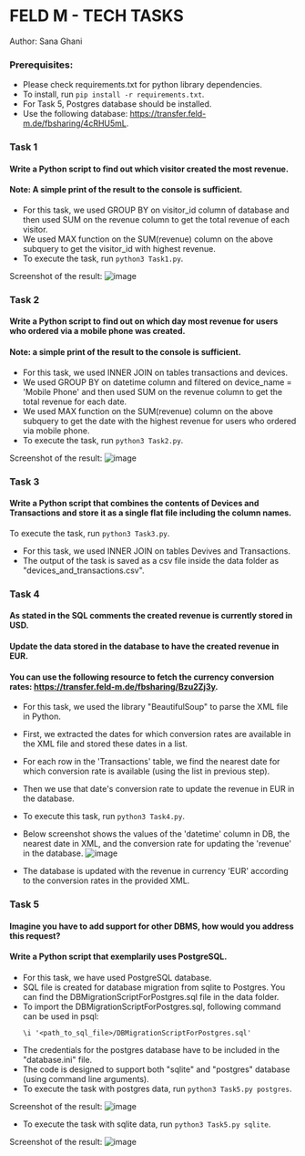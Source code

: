 # FELD M - TECH TASKS

Author: Sana Ghani

### Prerequisites:
* Please check requirements.txt for python library dependencies. 
* To install, run `pip install -r requirements.txt`.
* For Task 5, Postgres database should be installed. 
* Use the following database: https://transfer.feld-m.de/fbsharing/4cRHU5mL.

### Task 1
#### Write a Python script to find out which visitor created the most revenue. 
#### Note: A simple print of the result to the console is sufficient.

* For this task, we used GROUP BY on visitor_id column of database and then used SUM on the revenue column to get the total revenue of each visitor. 
* We used MAX function on the SUM(revenue) column on the above subquery to get the visitor_id with highest revenue.
* To execute the task, run `python3 Task1.py`. 

Screenshot of the result:
![image](https://user-images.githubusercontent.com/91886253/176982544-e817c6de-1140-4acd-8dc0-7599a8f181ae.png)

### Task 2
#### Write a Python script to find out on which day most revenue for users who ordered via a mobile phone was created.
#### Note: a simple print of the result to the console is sufficient.

* For this task, we used INNER JOIN on tables transactions and devices. 
* We used GROUP BY on datetime column and filtered on device_name = 'Mobile Phone' and then used SUM on the revenue column to get the total revenue for each date.
* We used MAX function on the SUM(revenue) column on the above subquery to get the date with the highest revenue for users who ordered via mobile phone.
* To execute the task, run `python3 Task2.py`. 

Screenshot of the result:
![image](https://user-images.githubusercontent.com/91886253/176982416-a50ca5a0-710d-4e09-8565-b294c6894f77.png)

### Task 3

#### Write a Python script that combines the contents of Devices and Transactions and store it as a single flat file including the column names.

To execute the task, run `python3 Task3.py`.

* For this task, we used INNER JOIN on tables Devives and Transactions.
* The output of the task is saved as a csv file inside the data folder as "devices_and_transactions.csv".

### Task 4
#### As stated in the SQL comments the created revenue is currently stored in USD.
#### Update the data stored in the database to have the created revenue in EUR.
#### You can use the following resource to fetch the currency conversion rates: https://transfer.feld-m.de/fbsharing/Bzu2Zj3y.

* For this task, we used the library "BeautifulSoup" to parse the XML file in Python.

* First, we extracted the dates for which conversion rates are available in the XML file and stored these dates in a list.
* For each row in the 'Transactions' table, we find the nearest date for which conversion rate is available (using the list in previous step).
* Then we use that date's conversion rate to update the revenue in EUR in the database.

* To execute this task, run `python3 Task4.py`. 
* Below screenshot shows the values of the 'datetime' column in DB, the nearest date in XML, and the conversion rate for updating the 'revenue' in the database.
![image](https://user-images.githubusercontent.com/91886253/176983847-a14583c4-1bac-4514-adef-e46e3c3431b5.png)
* The database is updated with the revenue in currency 'EUR' according to the conversion rates in the provided XML.

### Task 5

#### Imagine you have to add support for other DBMS, how would you address this request?
#### Write a Python script that exemplarily uses PostgreSQL.
#### 

* For this task, we have used PostgreSQL database.
* SQL file is created for database migration from sqlite to Postgres. You can find the DBMigrationScriptForPostgres.sql file in the data folder.
* To import the DBMigrationScriptForPostgres.sql, following command can be used in psql: 
  ```
  \i '<path_to_sql_file>/DBMigrationScriptForPostgres.sql'
  ```
* The credentials for the postgres database have to be included in the "database.ini" file.
* The code is designed to support both "sqlite" and "postgres" database (using command line arguments).
* To execute the task with postgres data, run `python3 Task5.py postgres`.

Screenshot of the result:
![image](https://user-images.githubusercontent.com/91886253/176983190-962d6abe-7aa0-425d-8d9e-f5ab19280363.png)

* To execute the task with sqlite data, run `python3 Task5.py sqlite`.

Screenshot of the result:
![image](https://user-images.githubusercontent.com/91886253/176983257-abdc9fec-7b42-4dbe-9320-5875e149e4c1.png)

